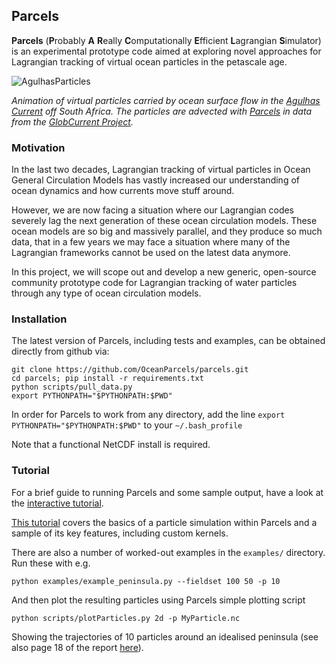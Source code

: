 ## Parcels

**Parcels** (**P**robably **A** **R**eally **C**omputationally
**E**fficient **L**agrangian **S**imulator) is an experimental
prototype code aimed at exploring novel approaches for Lagrangian
tracking of virtual ocean particles in the petascale age.

![AgulhasParticles](http://oceanparcels.org/animated-gifs/globcurrent_fullyseeded.gif)

*Animation of virtual particles carried by ocean surface flow in the [Agulhas Current](https://en.wikipedia.org/wiki/Agulhas_Current) off South Africa. The particles are advected with [Parcels](http://oceanparcels.org/) in data from the [GlobCurrent Project](http://globcurrent.ifremer.fr/products-data/products-overview).*

### Motivation

In the last two decades, Lagrangian tracking of virtual particles in Ocean General Circulation Models has vastly increased our understanding of ocean dynamics and how currents move stuff around.

However, we are now facing a situation where our Lagrangian codes severely lag the next generation of these ocean circulation models. These ocean models are so big and massively parallel, and they produce so much data, that in a few years we may face a situation where many of the Lagrangian frameworks cannot be used on the latest data anymore.

In this project, we will scope out and develop a new generic, open-source community prototype code for Lagrangian tracking of water particles through any type of ocean circulation models. 

### Installation

The latest version of Parcels, including tests and examples, can be
obtained directly from github via:
```
git clone https://github.com/OceanParcels/parcels.git
cd parcels; pip install -r requirements.txt
python scripts/pull_data.py
export PYTHONPATH="$PYTHONPATH:$PWD"
```
In order for Parcels to work from any directory, add the line 
`export PYTHONPATH="$PYTHONPATH:$PWD"` to your `~/.bash_profile`

Note that a functional NetCDF install is required.

### Tutorial

For a brief guide to running Parcels and some sample output, have a look at the [interactive tutorial](http://nbviewer.jupyter.org/github/OceanPARCELS/parcels/blob/master/examples/PARCELStutorial.ipynb).

[This tutorial](http://nbviewer.jupyter.org/github/OceanPARCELS/parcels/blob/master/examples/PARCELStutorial.ipynb) covers the basics of a particle simulation within Parcels and a sample of its key features, including custom kernels.

There are also a number of worked-out examples in the `examples/` directory. Run these with e.g.
```
python examples/example_peninsula.py --fieldset 100 50 -p 10
```
And then plot the resulting particles using Parcels simple plotting script
```
python scripts/plotParticles.py 2d -p MyParticle.nc
```
Showing the trajectories of 10 particles around an idealised peninsula (see also page 18 of the report [here](http://archimer.ifremer.fr/doc/00157/26792/24888.pdf)).
